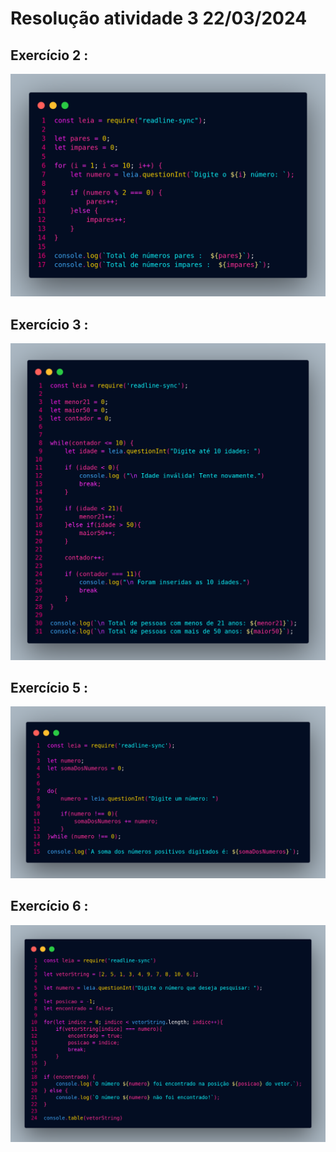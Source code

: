 # Resolução atividade 3 22/03/2024

##  Exercício 2 :

![Resolução](https://github.com/Gabriel-Aranda1406/atividade3-generation/blob/main/pngExercicios/for2.png)

##  Exercício 3 :

![Resolução](https://github.com/Gabriel-Aranda1406/atividade3-generation/blob/main/pngExercicios/while01.png)

##  Exercício 5 :

![Resolução](https://github.com/Gabriel-Aranda1406/atividade3-generation/blob/main/pngExercicios/doWhile01.png)

##  Exercício 6 :

![Resolução](https://github.com/Gabriel-Aranda1406/atividade3-generation/blob/main/pngExercicios/vetor1.png)


